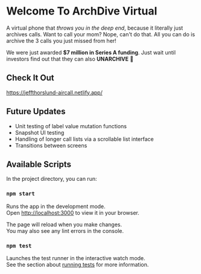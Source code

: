 # Welcome To ArchDive Virtual

A virtual phone that _throws you in the deep end_, because it literally just archives calls. Want to call your mom?
Nope, can't do that. All you can do is archive the 3 calls you just missed from her!

We were just awarded **$7 million in Series A funding**. Just wait until investors find out that they can also **UNARCHIVE** :rocket:

## Check It Out

https://jeffthorslund-aircall.netlify.app/

## Future Updates

- Unit testing of label value mutation functions
- Snapshot UI testing
- Handling of longer call lists via a scrollable list interface
- Transitions between screens

## Available Scripts

In the project directory, you can run:

### `npm start`

Runs the app in the development mode.\
Open [http://localhost:3000](http://localhost:3000) to view it in your browser.

The page will reload when you make changes.\
You may also see any lint errors in the console.

### `npm test`

Launches the test runner in the interactive watch mode.\
See the section about [running tests](https://facebook.github.io/create-react-app/docs/running-tests) for more
information.
